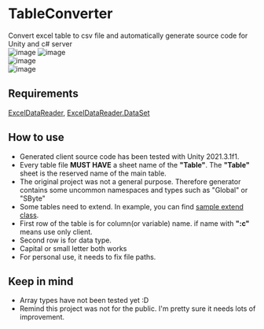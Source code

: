 # TableConverter
Convert excel table to csv file and automatically generate source code for Unity and c# server  
![image](https://user-images.githubusercontent.com/101116747/224537961-e9440e4e-01fe-44d0-97ae-847fd514b26b.png)
![image](https://user-images.githubusercontent.com/101116747/196241281-526c50df-1b64-4c1b-b094-8d0f921bc582.png)  
![image](https://user-images.githubusercontent.com/101116747/224537827-c577ecf3-17e8-4f14-a3db-19c650304902.png)  
![image](https://user-images.githubusercontent.com/101116747/224537858-5b969dff-693f-464d-98c6-ade8f278da51.png)  

## Requirements

[ExcelDataReader](https://github.com/ExcelDataReader/ExcelDataReader), [ExcelDataReader.DataSet](https://www.nuget.org/packages/ExcelDataReader.DataSet/)

## How to use

- Generated client source code has been tested with Unity 2021.3.1f1. 
- Every table file **MUST HAVE** a sheet name of the **"Table"**. The **"Table"** sheet is the reserved name of the main table.
- The original project was not a general purpose. Therefore generator contains some uncommon namespaces and types such as "Global" or "SByte"
- Some tables need to extend. In example, you can find [sample extend class](example/TableEx.cs).
- First row of the table is for column(or variable) name. if name with **":c"** means use only client.
- Second row is for data type.
- Capital or small letter both works
- For personal use, it needs to fix file paths.


## Keep in mind

- Array types have not been tested yet :D
- Remind this project was not for the public. I'm pretty sure it needs lots of improvement.
